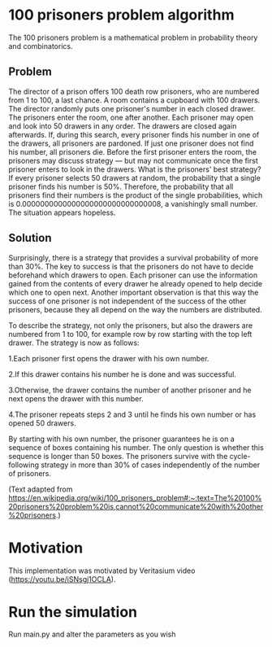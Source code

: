 # 100 prisoners problem algorithm
The 100 prisoners problem is a mathematical problem in probability theory and combinatorics.

## Problem
The director of a prison offers 100 death row prisoners, who are numbered from 1 to 100, a last chance. A room contains a cupboard with 100 drawers. The director randomly puts one prisoner's number in each closed drawer. The prisoners enter the room, one after another. Each prisoner may open and look into 50 drawers in any order. The drawers are closed again afterwards. If, during this search, every prisoner finds his number in one of the drawers, all prisoners are pardoned. If just one prisoner does not find his number, all prisoners die. Before the first prisoner enters the room, the prisoners may discuss strategy — but may not communicate once the first prisoner enters to look in the drawers. What is the prisoners' best strategy?
If every prisoner selects 50 drawers at random, the probability that a single prisoner finds his number is 50%. Therefore, the probability that all prisoners find their numbers is the product of the single probabilities, which is 0.0000000000000000000000000000008, a vanishingly small number. The situation appears hopeless.

## Solution
Surprisingly, there is a strategy that provides a survival probability of more than 30%. The key to success is that the prisoners do not have to decide beforehand which drawers to open. Each prisoner can use the information gained from the contents of every drawer he already opened to help decide which one to open next. Another important observation is that this way the success of one prisoner is not independent of the success of the other prisoners, because they all depend on the way the numbers are distributed.

To describe the strategy, not only the prisoners, but also the drawers are numbered from 1 to 100, for example row by row starting with the top left drawer. The strategy is now as follows:

  1.Each prisoner first opens the drawer with his own number.
  
  2.If this drawer contains his number he is done and was successful.
  
  3.Otherwise, the drawer contains the number of another prisoner and he next opens the drawer with this number.
  
  4.The prisoner repeats steps 2 and 3 until he finds his own number or has opened 50 drawers.
  
  
By starting with his own number, the prisoner guarantees he is on a sequence of boxes containing his number. The only question is whether this sequence is longer than 50 boxes. The prisoners survive with the cycle-following strategy in more than 30% of cases independently of the number of prisoners.

(Text adapted from https://en.wikipedia.org/wiki/100_prisoners_problem#:~:text=The%20100%20prisoners%20problem%20is,cannot%20communicate%20with%20other%20prisoners.)

# Motivation

This implementation was motivated by Veritasium video (https://youtu.be/iSNsgj1OCLA).

# Run the simulation

Run main.py and alter the parameters as you wish
